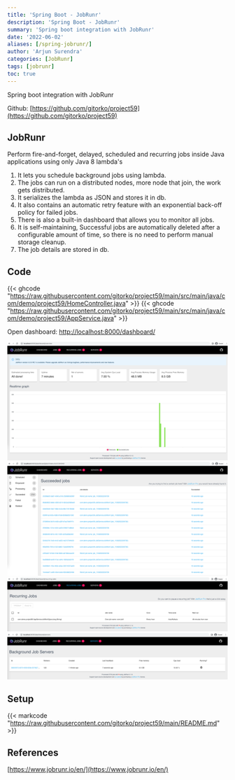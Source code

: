 ```yaml
---
title: 'Spring Boot - JobRunr'
description: 'Spring Boot - JobRunr'
summary: 'Spring boot integration with JobRunr'
date: '2022-06-02'
aliases: [/spring-jobrunr/]
author: 'Arjun Surendra'
categories: [JobRunr]
tags: [jobrunr]
toc: true
---
```


Spring boot integration with JobRunr

Github: [https://github.com/gitorko/project59](https://github.com/gitorko/project59)

## JobRunr

Perform fire-and-forget, delayed, scheduled and recurring jobs inside Java applications using only Java 8 lambda's

1. It lets you schedule background jobs using lambda. 
2. The jobs can run on a distributed nodes, more node that join, the work gets distributed.
3. It serializes the lambda as JSON and stores it in db. 
4. It also contains an automatic retry feature with an exponential back-off policy for failed jobs. 
5. There is also a built-in dashboard that allows you to monitor all jobs.
6. It is self-maintaining, Successful jobs are automatically deleted after a configurable amount of time, so there is no need to perform manual storage cleanup.
7. The job details are stored in db.

## Code

{{< ghcode "https://raw.githubusercontent.com/gitorko/project59/main/src/main/java/com/demo/project59/HomeController.java" >}}
{{< ghcode "https://raw.githubusercontent.com/gitorko/project59/main/src/main/java/com/demo/project59/AppService.java" >}}

Open dashboard: [http://localhost:8000/dashboard/](http://localhost:8000/dashboard/)

![](img01.png)
![](img02.png)
![](img03.png)
![](img04.png)

## Setup

{{< markcode "https://raw.githubusercontent.com/gitorko/project59/main/README.md" >}}

## References

[https://www.jobrunr.io/en/](https://www.jobrunr.io/en/)
